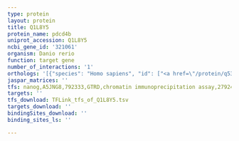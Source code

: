 ```yaml
---
type: protein
layout: protein
title: Q1L8Y5
protein_name: pdcd4b
uniprot_accession: Q1L8Y5
ncbi_gene_id: '321061'
organism: Danio rerio
function: target gene
number_of_interactions: '1'
orthologs: '[{"species": "Homo sapiens", "id": ["<a href=\"/protein/q53el6\">Q53EL6</a>"]}, {"species": "Mus musculus", "id": ["<a href=\"/protein/q61823\">Q61823</a>"]}, {"species": "Rattus norvegicus", "id": ["<a href=\"/protein/q9jid1\">Q9JID1</a>"]}, {"species": "Drosophila melanogaster", "id": ["<a href=\"/protein/q9vy91\">Q9VY91</a>"]}]'
jaspar_matrices: ''
tfs: nanog,A5JNG8,792333,GTRD,chromatin immunoprecipitation assay,27924024%5Buid%5D,No
targets: ''
tfs_download: TFLink_tfs_of_Q1L8Y5.tsv
targets_download: ''
bindingSites_download: ''
binding_sites_ls: ''

---
```

